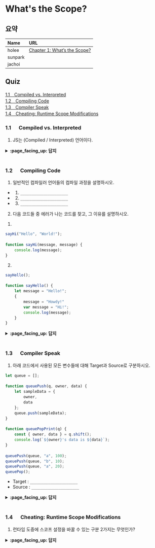 # What's the Scope?

## 요약
| Name | URL |
|:---|:---|
| holee | [Chapter 1: What’s the Scope?](https://github.com/hochan222/Everything-in-JavaScript/wiki/Chapter-1:-What%E2%80%99s-the-Scope%3F) |
| sunpark |  |
| jachoi |  |

## Quiz

[1.1　Compiled vs. Interpreted](#11---Compiled-vs.-Interpreted)<br>
[1.2　Compiling Code](#12---Compiling-Code)<br>
[1.3　Compiler Speak](#13---Compiler-Speak)<br>
[1.4　Cheating: Runtime Scope Modifications](#14---Cheating:-Runtime-Scope-Modifications)<br>

### 1.1 　  Compiled vs. Interpreted

1. JS는 (Compiled / Interpreted) 언어이다.

<details>
<summary> <b> :page_facing_up: 답지 </b>  </summary>
<div markdown="1">


1. JS는 (**Compiled** / Interpreted) 언어이다.

   > Our conclusion there is that JS is most accurately portrayed as a compiled language. **p.4**


</div>
</details>
<br>

### 1.2 　  Compiling Code

1. 일반적인 컴파일러 언어들의 컴파일 과정을 설명하시오.

- 1. ```_____________________```
- 2. ```_____________________```
- 3. ```_____________________```

2. 다음 코드들 중 에러가 나는 코드를 찾고, 그 이유를 설명하시오.

1)
```javascript
sayHi("Hello", "World!");

function sayHi(message, message) {
    console.log(message);
}
```

2)
```javascript
sayHello();

function sayHello() {
    let message = "Hello!";
    {
        message = "Howdy!"
        var message = "Hi!";
        console.log(message);
    }
}
```

<details>
<summary> <b> :page_facing_up: 답지 </b>  </summary>
<div markdown="1">

1. 일반적인 컴파일러 언어들의 컴파일 과정을 설명하시오.

- 1. ```Tokenizing/Lexing을 통해 코드를 작은 단위로 쪼갠다```
- 2. ```쪼갠 코드를 AST로 Parsing한다.```
- 3. ```변환한 AST를 실행가능한 코드로 변환한다.```

    > **p.4~5**

2. 다음 코드들 중 에러가 나는 코드를 찾고, 그 이유를 설명하시오.

    > 1번 코드의 경우 strict 모드를 사용한다면 중복된 변수를 잡아내겠지만, 코드에 strict 모드를 걸어놓지 않았기 때문에 정상적으로 작동이 된다. 2번 코드는 상위 스코프에서 선언된 `message`가 let으로 선언되었기 때문에 재할당이 불가능 해 오류가 발생한다. **p.8~9**

</div>
</details>
<br>

### 1.3 　  Compiler Speak

1. 아래 코드에서 사용된 모든 변수들에 대해 Target과 Source로 구분하시오.
```javascript
let queue = [];

function queuePush(q, owner, data) {
    let sampleData = {
        owner,
        data
    };
    queue.push(sampleData);
}

function queuePopPrint(q) {
    const { owner, data } = q.shift();
    console.log(`${owner}'s data is ${data}`);
}

queuePush(queue, "a", 100);
queuePush(queue, "b", 10);
queuePush(queue, "a", 20);
queuePop();
```

- Target : ```_____________________```
- Source : ```_____________________```

<details>
<summary> <b> :page_facing_up: 답지 </b>  </summary>
<div markdown="1">

1. 아래 코드에서 사용된 모든 변수들에 대해 Target과 Source로 구분하시오.

![](./images/2-1.jpg)

> 노란색 형광 -> Target, 초록색 형광 -> Source

</div>
</details>
<br>

### 1.4 　  Cheating: Runtime Scope Modifications

1. 런타임 도중에 스코프 설정을 바꿀 수 있는 구분 2가지는 무엇인가?

<details>
<summary> <b> :page_facing_up: 답지 </b>  </summary>
<div markdown="1">

1. 런타임 도중에 스코프 설정을 바꿀 수 있는 구문(키워드) 2가지는 무엇인가?

    > `eval`과 `with`가 있다. **p.15~16**

</div>
</details>
<br>
